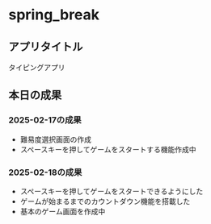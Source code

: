 # spring_break  
## アプリタイトル  
タイピングアプリ  
## 本日の成果  
### 2025-02-17の成果  
* 難易度選択画面の作成  
* スペースキーを押してゲームをスタートする機能作成中  
### 2025-02-18の成果  
* スペースキーを押してゲームをスタートできるようにした  
* ゲームが始まるまでのカウントダウン機能を搭載した  
* 基本のゲーム画面を作成中  